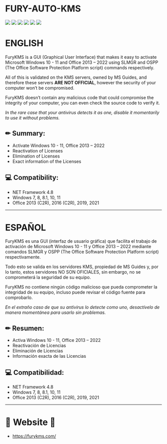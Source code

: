 # FURY-AUTO-KMS
<img src="https://img.shields.io/badge/-Windows-0078D6?logo=windows&logoColor=white&style=flat" /> <img src="https://img.shields.io/badge/-Office-EB3C00?logo=microsoft&logoColor=white&style=flat" />
[![](https://img.shields.io/badge/-MS_Guides-800080?logo=microsoft&logoColor=white&style=flat)](https://msguides.com) [![](https://img.shields.io/badge/-MS_Guides_Servers_Status-FFFF00?logo=microsoft&logoColor=black&style=flat)](https://kms.msguides.com)
[![](https://img.shields.io/badge/-Slmgr-7FBA00?logo=powershell&logoColor=white&style=flat)](https://docs.microsoft.com/en-us/windows-server/get-started/activation-slmgr-vbs-options) [![](https://img.shields.io/badge/-The_Office_Software_Protection_Platform_script-FFFFFF?logo=powershell&logoColor=black&style=flat)](https://docs.microsoft.com/en-us/deployoffice/vlactivation/tools-to-manage-volume-activation-of-office)

# ENGLISH
FuryKMS is a GUI (Graphical User Interface) that makes it easy to activate Microsoft Windows 10 - 11 and Office 2013 – 2022 using SLMGR and OSPP (The Office Software Protection Platform script) commands respectively.

All of this is validated on the KMS servers, owned by MS Guides, and therefore these servers **ARE NOT OFFICIAL**, however the security of your computer won’t be compromised.

FuryKMS doesn’t contain any malicious code that could compromise the integrity of your computer, you can even check the source code to verify it.

*In the rare case that your antivirus detects it as one, disable it momentarily to use it without problems.*

## ✏ Summary:
- Activate Windows 10 - 11, Office 2013 – 2022
- Reactivation of Licenses
- Elimination of Licenses
- Exact information of the Licenses

## 💻 Compatibility:
- NET Framework 4.8
- Windows 7, 8, 8.1, 10, 11
- Office 2013 (C2R), 2016 (C2R), 2019, 2021

---

# ESPAÑOL
FuryKMS es una GUI (interfaz de usuario gráfica) que facilita el trabajo de activación de Microsoft Windows 10 - 11 y Office 2013 – 2022 mediante comandos SLMGR y OSPP (The Office Software Protection Platform script) respectivamente.

Todo esto se valida en los servidores KMS, propiedad de MS Guides y, por lo tanto, estos servidores NO SON OFICIALES, sin embargo, no se comprometerá la seguridad de su equipo.

FuryKMS no contiene ningún código malicioso que pueda comprometer la integridad de su equipo, incluso puede revisar el código fuente para comprobarlo.

*En el extraño caso de que su antivirus lo detecte como uno, desactívelo de manera momentánea para usarlo sin problemas.*

## ✏ Resumen:
- Activa Windows 10 - 11, Office 2013 – 2022
- Reactivación de Licencias
- Eliminación de Licencias
- Información exacta de las Licencias

## 💻 Compatibilidad:
- NET Framework 4.8
- Windows 7, 8, 8.1, 10, 11
- Office 2013 (C2R), 2016 (C2R), 2019, 2021

---

# 🔰 Website 🔰
- https://furykms.com/

